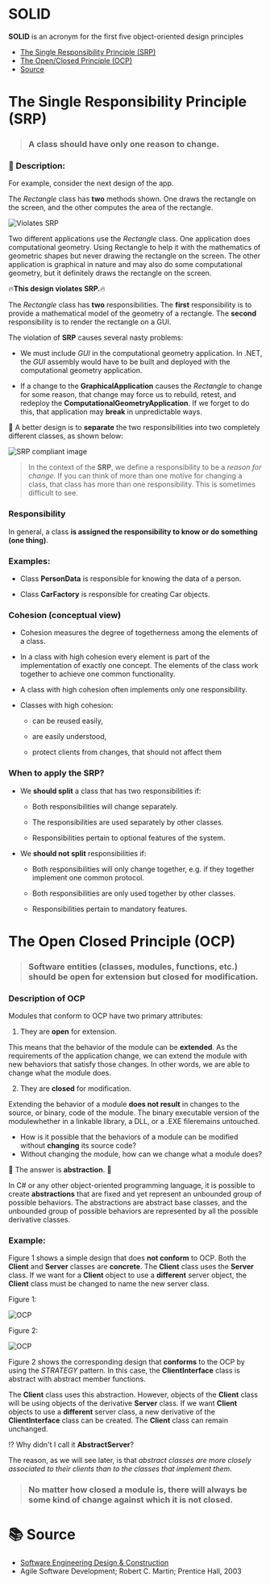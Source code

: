 # SOLID

**SOLID** is an acronym for the first five object-oriented design principles

- [The Single Responsibility Principle (SRP)](#the-single-responsibility-principle-srp)
- [The Open/Closed Principle (OCP)](#the-open-closed-principle-ocp)
- [Source](#source)


# The Single Responsibility Principle (SRP)

> <h3> A class should have only one reason to change.

### :pushpin: Description:

For example, consider the next design of the app.

The *Rectangle* class has **two** methods shown. One draws the rectangle on the screen, and the other computes the area of the rectangle.

![Violates SRP](https://github.com/alspirichev/SOLID/blob/master/SRP/1.Png)

Two different applications use the *Rectangle* class. One application does computational geometry. Using Rectangle to help it with the mathematics of geometric shapes but never drawing the rectangle on the screen. The other application is graphical in nature and may also do some computational geometry, but it definitely draws the rectangle on the screen.

:fire:**This design violates SRP.**:fire:

The *Rectangle* class has **two** responsibilities. The **first** responsibility is to provide a mathematical model of the geometry of a rectangle. The **second** responsibility is to render the rectangle on a GUI.

The violation of **SRP** causes several nasty problems:

* We must include *GUI* in the computational geometry application. In .NET, the *GUI* assembly would have to be built and deployed with the computational geometry application.

* If a change to the **GraphicalApplication** causes the *Rectangle* to change for some reason, that change may force us to rebuild, retest, and redeploy the **ComputationalGeometryApplication**. If we forget to do this, that application may **break** in unpredictable ways.

:minidisc: A better design is to **separate** the two responsibilities into two completely different classes, as shown below:

![SRP compliant image](https://github.com/alspirichev/SOLID/blob/master/SRP/2.png)

> 
> In the context of the **SRP**, we define a responsibility to be a *reason for change*. If you can think of more than one motive for changing a class, that class has more than one responsibility. This is sometimes difficult to see.
> 

### Responsibility

In general, a class **is assigned the responsibility to know or do something (one thing)**.

### Examples:

* Class **PersonData** is responsible for knowing the data of a person.

* Class **CarFactory** is responsible for creating Car objects.

### Cohesion (conceptual view)

* Cohesion measures the degree of togetherness among the elements of a class.

* In a class with high cohesion every element is part of the implementation of exactly one concept. The elements of the class work together to achieve one common functionality.

* A class with high cohesion often implements only one responsibility.

* Classes with high cohesion:
	* can be reused easily,

	* are easily understood,

	* protect clients from changes, that should not affect them

### When to apply the SRP?

* We **should split** a class that has two responsibilities if:
	* Both responsibilities will change separately.

	* The responsibilities are used separately by other classes.

	* Responsibilities pertain to optional features of the system.

* We **should not split** responsibilities if:
	* Both responsibilities will only change together, e.g. if they together implement one common protocol.

	* Both responsibilities are only used together by other classes.

	* Responsibilities pertain to mandatory features.
	
# The Open Closed Principle (OCP)

> <h3> Software entities (classes, modules, functions, etc.) should be open for extension but closed for modification.

### Description of OCP

Modules that conform to OCP have two primary attributes:

1. They are **open** for extension.

This means that the behavior of the module can be **extended**. As the requirements of the application change, we can extend the module with new behaviors that satisfy those changes. In other words, we are able to change what the module does.

2. They are **closed** for modification.

Extending the behavior of a module **does not result** in changes to the source, or binary, code of the module. The binary executable version of the modulewhether in a linkable library, a DLL, or a .EXE fileremains untouched.

- How is it possible that the behaviors of a module can be modified without **changing** its source code?
- Without changing the module, how can we change what a module does?

:tada: The answer is **abstraction**. :tada:

In C# or any other object-oriented programming language, it is possible to create **abstractions** that are fixed and yet represent an unbounded group of possible behaviors. The abstractions are abstract base classes, and the unbounded group of possible behaviors are represented by all the possible derivative classes.

### Example:

Figure 1 shows a simple design that does **not conform** to OCP. Both the **Client** and **Server** classes are **concrete**. The **Client** class uses the **Server** class. If we want for a **Client** object to use a **different** server object, the **Client** class must be changed to name the new server class.

Figure 1:

![OCP](https://github.com/alspirichev/SOLID/blob/master/OCP/1.png)

Figure 2:

![OCP](https://github.com/alspirichev/SOLID/blob/master/OCP/2.png)

Figure 2 shows the corresponding design that **conforms** to the OCP by using the *STRATEGY* pattern. In this case, the **ClientInterface** class is abstract with abstract member functions.

The **Client** class uses this abstraction. However, objects of the **Client** class will be using objects of the derivative **Server** class. If we want **Client** objects to use a **different** server class, a new derivative of the **ClientInterface** class can be created. The **Client** class can remain unchanged.

:interrobang: Why didn't I call it **AbstractServer**? 

The reason, as we will see later, is that *abstract classes are more closely associated to their clients than to the classes that implement them*.

> <h3> No matter how closed a module is, there will always be some kind of change against which it is not closed.
  
  # :books: Source

* [Software Engineering Design & Construction](http://stg-tud.github.io/sedc/Lecture/ws16-17/)
* Agile Software Development; Robert C. Martin; Prentice Hall, 2003
